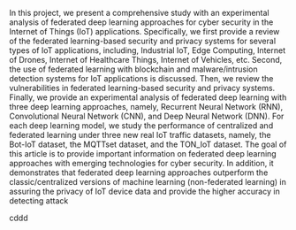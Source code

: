 In this project, we present a comprehensive study with an experimental analysis of federated deep learning approaches for cyber security in the Internet of Things (IoT) applications. Specifically, we first provide a review of the federated learning-based security and privacy systems for several types of IoT applications, including, Industrial IoT, Edge Computing, Internet of Drones, Internet of Healthcare Things, Internet of Vehicles, etc. Second, the use of federated learning with blockchain and malware/intrusion detection systems for IoT applications is discussed. Then, we review the vulnerabilities in federated learning-based security and privacy systems. Finally, we provide an experimental analysis of federated deep learning with three deep learning approaches, namely, Recurrent Neural Network (RNN), Convolutional Neural Network (CNN), and Deep Neural Network (DNN). For each deep learning model, we study the performance of centralized and federated learning under three new real IoT traffic datasets, namely, the Bot-IoT dataset, the MQTTset dataset, and the TON\_IoT dataset. The goal of this article is to provide important information on federated deep learning approaches with emerging technologies for cyber security. In addition, it demonstrates that federated deep learning approaches outperform the classic/centralized versions of machine learning (non-federated learning) in assuring the privacy of IoT device data and provide the higher accuracy in detecting attack

cddd
